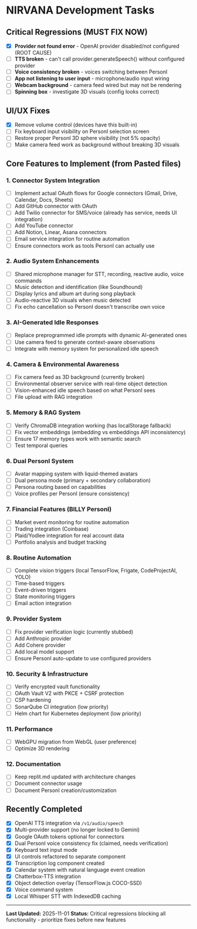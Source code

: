 # NIRVANA Development Tasks

## Critical Regressions (MUST FIX NOW)
- [x] **Provider not found error** - OpenAI provider disabled/not configured (ROOT CAUSE)
- [ ] **TTS broken** - can't call provider.generateSpeech() without configured provider
- [ ] **Voice consistency broken** - voices switching between PersonI
- [ ] **App not listening to user input** - microphone/audio input wiring
- [ ] **Webcam background** - camera feed wired but may not be rendering
- [ ] **Spinning box** - investigate 3D visuals (config looks correct)

## UI/UX Fixes
- [x] Remove volume control (devices have this built-in)
- [ ] Fix keyboard input visibility on PersonI selection screen
- [ ] Restore proper PersonI 3D sphere visibility (not 5% opacity)
- [ ] Make camera feed work as background without breaking 3D visuals

## Core Features to Implement (from Pasted files)

### 1. Connector System Integration
- [ ] Implement actual OAuth flows for Google connectors (Gmail, Drive, Calendar, Docs, Sheets)
- [ ] Add GitHub connector with OAuth
- [ ] Add Twilio connector for SMS/voice (already has service, needs UI integration)
- [ ] Add YouTube connector
- [ ] Add Notion, Linear, Asana connectors
- [ ] Email service integration for routine automation
- [ ] Ensure connectors work as tools PersonI can actually use

### 2. Audio System Enhancements
- [ ] Shared microphone manager for STT, recording, reactive audio, voice commands
- [ ] Music detection and identification (like Soundhound)
- [ ] Display lyrics and album art during song playback
- [ ] Audio-reactive 3D visuals when music detected
- [ ] Fix echo cancellation so PersonI doesn't transcribe own voice

### 3. AI-Generated Idle Responses
- [ ] Replace preprogrammed idle prompts with dynamic AI-generated ones
- [ ] Use camera feed to generate context-aware observations
- [ ] Integrate with memory system for personalized idle speech

### 4. Camera & Environmental Awareness
- [ ] Fix camera feed as 3D background (currently broken)
- [ ] Environmental observer service with real-time object detection
- [ ] Vision-enhanced idle speech based on what PersonI sees
- [ ] File upload with RAG integration

### 5. Memory & RAG System
- [ ] Verify ChromaDB integration working (has localStorage fallback)
- [ ] Fix vector embeddings (embedding vs embeddings API inconsistency)
- [ ] Ensure 17 memory types work with semantic search
- [ ] Test temporal queries

### 6. Dual PersonI System
- [ ] Avatar mapping system with liquid-themed avatars
- [ ] Dual persona mode (primary + secondary collaboration)
- [ ] Persona routing based on capabilities
- [ ] Voice profiles per PersonI (ensure consistency)

### 7. Financial Features (BILLY PersonI)
- [ ] Market event monitoring for routine automation
- [ ] Trading integration (Coinbase)
- [ ] Plaid/Yodlee integration for real account data
- [ ] Portfolio analysis and budget tracking

### 8. Routine Automation
- [ ] Complete vision triggers (local TensorFlow, Frigate, CodeProjectAI, YOLO)
- [ ] Time-based triggers
- [ ] Event-driven triggers
- [ ] State monitoring triggers
- [ ] Email action integration

### 9. Provider System
- [ ] Fix provider verification logic (currently stubbed)
- [ ] Add Anthropic provider
- [ ] Add Cohere provider  
- [ ] Add local model support
- [ ] Ensure PersonI auto-update to use configured providers

### 10. Security & Infrastructure
- [ ] Verify encrypted vault functionality
- [ ] OAuth Vault V2 with PKCE + CSRF protection
- [ ] CSP hardening
- [ ] SonarQube CI integration (low priority)
- [ ] Helm chart for Kubernetes deployment (low priority)

### 11. Performance
- [ ] WebGPU migration from WebGL (user preference)
- [ ] Optimize 3D rendering

### 12. Documentation
- [ ] Keep replit.md updated with architecture changes
- [ ] Document connector usage
- [ ] Document PersonI creation/customization

## Recently Completed
- [x] OpenAI TTS integration via `/v1/audio/speech`
- [x] Multi-provider support (no longer locked to Gemini)
- [x] Google OAuth tokens optional for connectors
- [x] Dual PersonI voice consistency fix (claimed, needs verification)
- [x] Keyboard text input mode
- [x] UI controls refactored to separate component
- [x] Transcription log component created
- [x] Calendar system with natural language event creation
- [x] Chatterbox-TTS integration
- [x] Object detection overlay (TensorFlow.js COCO-SSD)
- [x] Voice command system
- [x] Local Whisper STT with IndexedDB caching

---
**Last Updated:** 2025-11-01
**Status:** Critical regressions blocking all functionality - prioritize fixes before new features
